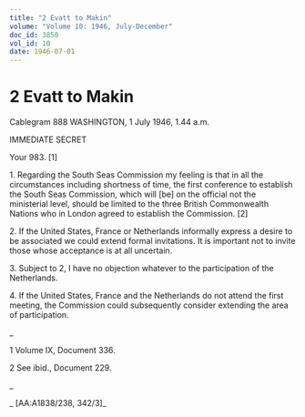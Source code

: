 ```yaml
---
title: "2 Evatt to Makin"
volume: "Volume 10: 1946, July-December"
doc_id: 3850
vol_id: 10
date: 1946-07-01
---
```


# 2 Evatt to Makin

Cablegram 888 WASHINGTON, 1 July 1946, 1.44 a.m.

IMMEDIATE SECRET

Your 983. [1]

1\. Regarding the South Seas Commission my feeling is that in all the circumstances including shortness of time, the first conference to establish the South Seas Commission, which will [be] on the official not the ministerial level, should be limited to the three British Commonwealth Nations who in London agreed to establish the Commission. [2]

2\. If the United States, France or Netherlands informally express a desire to be associated we could extend formal invitations. It is important not to invite those whose acceptance is at all uncertain.

3\. Subject to 2, I have no objection whatever to the participation of the Netherlands.

4\. If the United States, France and the Netherlands do not attend the first meeting, the Commission could subsequently consider extending the area of participation.

_

1 Volume IX, Document 336.

2 See ibid., Document 229.

_

_ [AA:A1838/238, 342/3]_
